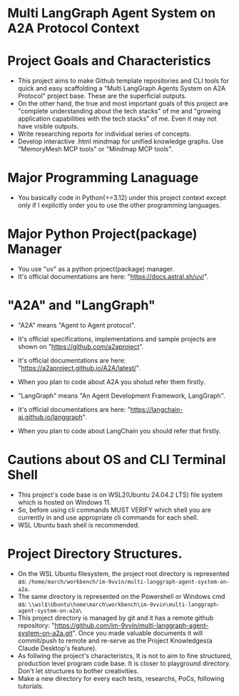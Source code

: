 # Multi LangGraph Agent System on A2A Protocol Context

# Project Goals and Characteristics

- This project aims to make Github template repositories and CLI tools for quick and easy scaffolding a "Multi LangGraph Agents System on A2A Protocol" project base. These are the superficial outputs.
- On the other hand, the true and most important goals of this project are "complete understanding about the tech stacks" of me and "growing application capabilities with the tech stacks" of me. Even it may not have visible outputs.
- Write researching reports for individual series of concepts.
- Develop interactive .html mindmap for unified knowledge graphs. Use "MemoryMesh MCP tools" or "Mindmap MCP tools".

# Major Programming Lanaguage

- You basically code in Python(>=3.12) under this project context except only if I explicitly order you to use the other programming languages.

# Major Python Project(package) Manager

- You use "uv" as a python prjoect(package) manager.
- It's official documentations are here: "https://docs.astral.sh/uv/".

# "A2A" and "LangGraph"

- "A2A" means "Agent to Agent protocol".
- It's official specifications, implementations and sample projects are shown on "https://github.com/a2aproject".
- It's official documentations are here: "https://a2aproject.github.io/A2A/latest/".
- When you plan to code about A2A you sholud refer them firstly.

- "LangGraph" means "An Agent Development Framework, LangGraph".
- It's official documentations are here: "https://langchain-ai.github.io/langgraph".
- When you plan to code about LangChain you should refer that firstly.

# Cautions about OS and CLI Terminal Shell

- This project's code base is on WSL2(Ubuntu 24.04.2 LTS) file system which is hosted on Windows 11.
- So, before using cli commands MUST VERIFY which shell you are currently in and use appropriate cli commands for each shell.
- WSL Ubuntu bash shell is recommended.

# Project Directory Structures.

- On the WSL Ubuntu filesystem, the project root directory is represented as: `/home/march/workbench/im-9vvin/multi-langgraph-agent-system-on-a2a`.
- The same directory is represented on the Powershell or Windows cmd as: `\\wsl$\Ubuntu\home\march\workbench\im-9vvin\multi-langgraph-agent-system-on-a2a\`
- This project directory is managed by git and it has a remote github repository: "https://github.com/im-9vvin/multi-langgraph-agent-system-on-a2a.git". Once you made valuable documents it will commit/push to remote and re-serve as the Project Knowledges(a Claude Desktop's feature).
- As follwing the project's characteristcs, It is not to aim to fine structured, production level program code base. It is closer to playground directory. Don't let structures to bother creativities.
- Make a new directory for every each tests, researchs, PoCs, following tutorials.
